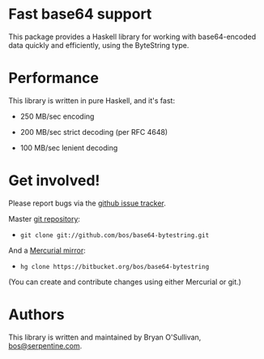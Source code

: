 # Fast base64 support

This package provides a Haskell library for working with base64-encoded
data quickly and efficiently, using the ByteString type.


# Performance

This library is written in pure Haskell, and it's fast:

* 250 MB/sec encoding

* 200 MB/sec strict decoding (per RFC 4648)

* 100 MB/sec lenient decoding


# Get involved!

Please report bugs via the
[github issue tracker](https://github.com/bos/base64-bytestring).

Master [git repository](https://github.com/bos/base64-bytestring):

* `git clone git://github.com/bos/base64-bytestring.git`

And a [Mercurial mirror](https://bitbucket.org/bos/base64-bytestring):

* `hg clone https://bitbucket.org/bos/base64-bytestring`

(You can create and contribute changes using either Mercurial or git.)


# Authors

This library is written and maintained by Bryan O'Sullivan,
<bos@serpentine.com>.
